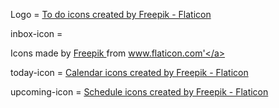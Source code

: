 Logo = <a href="https://www.flaticon.com/free-icons/to-do" title="to do icons">To do icons created by Freepik - Flaticon</a>

inbox-icon = <div> Icons made by <a href="https://www.freepik.com" title="Freepik"> Freepik </a> from <a href="https://www.flaticon.com/" title="Flaticon">www.flaticon.com'</a></div>

today-icon = <a href="https://www.flaticon.com/free-icons/calendar" title="calendar icons">Calendar icons created by Freepik - Flaticon</a>

upcoming-icon = <a href="https://www.flaticon.com/free-icons/schedule" title="schedule icons">Schedule icons created by Freepik - Flaticon</a>